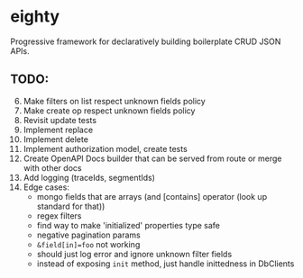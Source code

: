 # eighty
Progressive framework for declaratively building boilerplate CRUD JSON APIs.

## TODO: 
6. Make filters on list respect unknown fields policy
7. Make create op respect unknown fields policy
4. Revisit update tests
6. Implement replace
7. Implement delete
8. Implement authorization model, create tests 
4. Create OpenAPI Docs builder that can be served from route or merge with other docs
5. Add logging (traceIds, segmentIds)
6. Edge cases:
    - mongo fields that are arrays (and [contains] operator (look up standard for that))
    - regex filters
    - find way to make 'initialized' properties type safe
    - negative pagination params
    - `&field[in]=foo` not working
    - should just log error and ignore unknown filter fields
    - instead of exposing `init` method, just handle inittedness in DbClients

